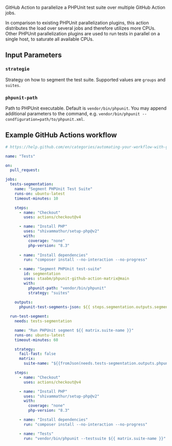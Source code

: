 GitHub Action to parallelize a PHPUnit test suite over multiple GitHub Action jobs.

In comparison to existing PHPUnit parallelization plugins, this action distributes the load over several jobs and therefore utilizes more CPUs.
Other PHPUnit parallelization plugins are used to run tests in parallel on a single host, to saturate all available CPUs.

## Input Parameters

### `strategie`

Strategy on how to segment the test suite. Supported values are `groups` and `suites`.

### `phpunit-path`

Path to PHPUnit executable. Default is `vendor/bin/phpunit`.
You may append additional parameters to the command, e.g. `vendor/bin/phpunit --condfiguration=path/to/phpunit.xml`.

## Example GitHub Actions workflow

```yaml
# https://help.github.com/en/categories/automating-your-workflow-with-github-actions

name: "Tests"

on:
  pull_request:

jobs:
  tests-segmentation:
    name: "Segment PHPUnit Test Suite"
    runs-on: ubuntu-latest
    timeout-minutes: 10

    steps:
      - name: "Checkout"
        uses: actions/checkout@v4

      - name: "Install PHP"
        uses: "shivammathur/setup-php@v2"
        with:
          coverage: "none"
          php-version: "8.3"
          
      - name: "Install dependencies"
        run: "composer install --no-interaction --no-progress"

      - name: "Segment PHPUnit test-suite"
        id: segmentation
        uses: staabm/phpunit-github-action-matrix@main
        with:
          phpunit-path: "vendor/bin/phpunit"
          strategy: "suites"
          
    outputs:
      phpunit-test-segments-json: ${{ steps.segmentation.outputs.segments-json }}

  run-test-segment:
    needs: tests-segmentation

    name: "Run PHPUnit segment ${{ matrix.suite-name }}"
    runs-on: ubuntu-latest
    timeout-minutes: 60

    strategy:
      fail-fast: false
      matrix:
        suite-name: "${{fromJson(needs.tests-segmentation.outputs.phpunit-test-segments-json)}}"

    steps:
      - name: "Checkout"
        uses: actions/checkout@v4

      - name: "Install PHP"
        uses: "shivammathur/setup-php@v2"
        with:
          coverage: "none"
          php-version: "8.3"

      - name: "Install dependencies"
        run: "composer install --no-interaction --no-progress"

      - name: "Tests"
        run: "vendor/bin/phpunit --testsuite ${{ matrix.suite-name }}"

```